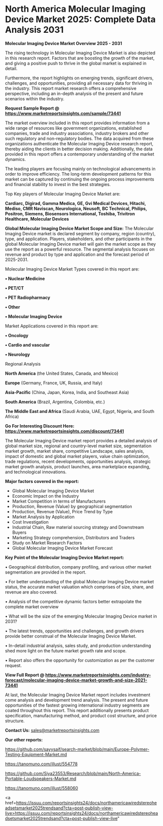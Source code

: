 # North America Molecular Imaging Device Market 2025: Complete Data Analysis 2031

<Strong> Molecular Imaging Device Market Overview 2025 - 2031</strong>

The rising technology in Molecular Imaging Device Market is also depicted in this research report. Factors that are boosting the growth of the market, and giving a positive push to thrive in the global market is explained in detail.

Furthermore, the report highlights on emerging trends, significant drivers, challenges, and opportunities, providing all necessary data for thriving in the industry. This report market research offers a comprehensive perspective, including an in-depth analysis of the present and future scenarios within the industry.

<strong>Request Sample Report @ <a href=https://www.marketreportsinsights.com/sample/73441>https://www.marketreportsinsights.com/sample/73441</a></strong>

The market overview included in this report provides information from a wide range of resources like government organizations, established companies, trade and industry associations, industry brokers and other such regulatory and non-regulatory bodies. The data acquired from these organizations authenticate the Molecular Imaging Device research report, thereby aiding the clients in better decision making. Additionally, the data provided in this report offers a contemporary understanding of the market dynamics.

The leading players are focusing mainly on technological advancements in order to improve efficiency. The long-term development patterns for this market can be captured by continuing the ongoing process improvements and financial stability to invest in the best strategies.

Top Key players of Molecular Imaging Device Market are:

<strong>Cardiarc, Digirad, Gamma Medica, GE, Gvi Medical Devices, Hitachi, Mediso, CMR Naviscan, Neurologica, Neusoft, BC Technical, Philips, Positron, Siemens, Biosensors International, Toshiba, Trivitron Healthcare, Molecular Devices</strong>

<strong><b>Global Molecular Imaging Device Market Scope and Size:</b></strong>
The Molecular Imaging Device market is declared segment by company, region (country), type, and application. Players, stakeholders, and other participants in the global Molecular Imaging Device market will gain the market scope as they use the report as a powerful resource. The segmental analysis focuses on revenue and product by type and application and the forecast period of 2025-2031.

Molecular Imaging Device Market Types covered in this report are:

<strong>• Nuclear Medicine

• PET/CT

• PET Radiopharmacy

• Other

• Molecular Imaging Device</strong>

Market Applications covered in this report are:

<strong>• Oncology

• Cardio and vascular

• Neurology</strong> 

Regional Analysis

<strong>North America</strong> (the United States, Canada, and Mexico)

<strong>Europe</strong> (Germany, France, UK, Russia, and Italy)

<strong>Asia-Pacific</strong> (China, Japan, Korea, India, and Southeast Asia)

<strong>South America</strong> (Brazil, Argentina, Colombia, etc.)

<strong>The Middle East and Africa</strong> (Saudi Arabia, UAE, Egypt, Nigeria, and South Africa)

<strong>Go For Interesting Discount Here: <a href=https://www.marketreportsinsights.com/discount/73441>https://www.marketreportsinsights.com/discount/73441</a></strong>

The Molecular Imaging Device market report provides a detailed analysis of global market size, regional and country-level market size, segmentation market growth, market share, competitive Landscape, sales analysis, impact of domestic and global market players, value chain optimization, trade regulations, recent developments, opportunities analysis, strategic market growth analysis, product launches, area marketplace expanding, and technological innovations.

<strong><b>Major factors covered in the report:</b></strong>
<ul>
  <li>Global Molecular Imaging Device Market </li>
  <li>Economic Impact on the Industry</li>
  <li>Market Competition in terms of Manufacturers</li>
  <li>Production, Revenue (Value) by geographical segmentation</li>
  <li>Production, Revenue (Value), Price Trend by Type</li>
  <li>Market Analysis by Application</li>
  <li>Cost Investigation</li>
  <li>Industrial Chain, Raw material sourcing strategy and Downstream Buyers</li>
  <li>Marketing Strategy comprehension, Distributors and Traders</li>
  <li>Study on Market Research Factors</li>
  <li>Global Molecular Imaging Device Market Forecast</li>
</ul>

<strong><b>Key Point of the Molecular Imaging Device Market report:</b></strong>

• Geographical distribution, company profiling, and various other market segmentation are provided in the report.

• For better understanding of the global Molecular Imaging Device market status, the accurate market valuation which comprises of size, share, and revenue are also covered.

• Analysis of the competitive dynamic factors better extrapolate the complete market overview

• What will be the size of the emerging Molecular Imaging Device market in 2031?

• The latest trends, opportunities and challenges, and growth drivers provide better construal of the Molecular Imaging Device Market.

• In-detail industrial analysis, sales study, and production understanding shed more light on the future market growth rate and scope.

• Report also offers the opportunity for customization as per the customer request.

<strong><b>View Full Report @ <a href=https://www.marketreportsinsights.com/industry-forecast/molecular-imaging-device-market-growth-and-size-2021-73441>https://www.marketreportsinsights.com/industry-forecast/molecular-imaging-device-market-growth-and-size-2021-73441</a></b></strong>


At last, the Molecular Imaging Device Market report includes investment come analysis and development trend analysis. The present and future opportunities of the fastest growing international industry segments are coated throughout this report. This report additionally presents product specification, manufacturing method, and product cost structure, and price structure.

<strong>Contact Us:</strong>
sales@marketreportsinsights.com

<strong>Our other reports:</strong>

<a href=https://github.com/sayysaif/search-market/blob/main/Europe-Polymer-Testing-Equipment-Market.md>https://github.com/sayysaif/search-market/blob/main/Europe-Polymer-Testing-Equipment-Market.md</a>

<a href=https://tanomuno.com/illust/554778>https://tanomuno.com/illust/554778</a>

<a href=https://github.com/Siya23553/Research/blob/main/North-America-Portable-Loudspeakers-Market.md>https://github.com/Siya23553/Research/blob/main/North-America-Portable-Loudspeakers-Market.md</a>

<a href=https://tanomuno.com/illust/558060>https://tanomuno.com/illust/558060</a>

<a href=https://issuu.com/reportsinsights24/docs/northamericawiredstereoheadsetsmarket2025trendsand?cta=post-publish-view-live>https://issuu.com/reportsinsights24/docs/northamericawiredstereoheadsetsmarket2025trendsand?cta=post-publish-view-live</a>"
